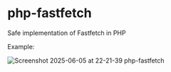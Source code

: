 # php-fastfetch
Safe implementation of Fastfetch in PHP

Example:

![Screenshot 2025-06-05 at 22-21-39 php-fastfetch](https://github.com/user-attachments/assets/375ff494-5e48-4d8f-902f-9ffde1ef7b89)
